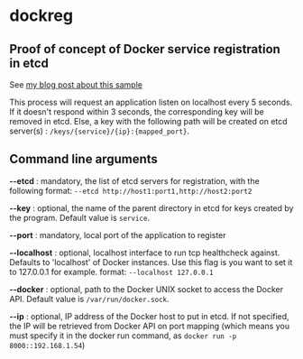 # dockreg

## Proof of concept of Docker service registration in etcd

See [my blog post about this sample](http://adetante.github.io/articles/service-discovery-with-docker-2)

This process will request an application listen on localhost every 5 seconds. If it doesn't respond within 3 seconds, the corresponding key will be removed in etcd. Else, a key with the following path will be created on etcd server(s) : `/keys/{service}/{ip}:{mapped_port}`.


## Command line arguments

**\-\-etcd** : mandatory, the list of etcd servers for registration, with the following format: `--etcd http://host1:port1,http://host2:port2`  

**\-\-key** : optional, the name of the parent directory in etcd for keys created by the program. Default value is `service`.  

**\-\-port** : mandatory, local port of the application to register  

**\-\-localhost** : optional, localhost interface to run tcp healthcheck against.  Defaults to 'localhost' of Docker instances. Use this flag is you want to set it to 127.0.0.1 for example. format: `--localhost 127.0.0.1`  

**\-\-docker** : optional, path to the Docker UNIX socket to access the Docker API. Default value is `/var/run/docker.sock`.  

**\-\-ip** : optional, IP address of the Docker host to put in etcd. If not specified, the IP will be retrieved from Docker API on port mapping (which means you must specify it in the docker run command, as `docker run -p 8000::192.168.1.54`)  

